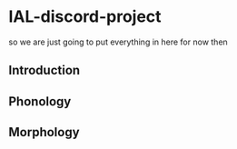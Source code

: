# IAL-discord-project
so we are just going to put everything in here for now then

## Introduction

## Phonology

## Morphology
